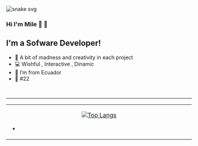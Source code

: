 
![snake svg](https://github.com/wavescats/wavescats/blob/output/github-contribution-grid-snake.svg) 


### Hi I'm Mile 👋 🍧

## I'm a Sofware Developer!
- 🌠 A bit of madness and creativity in each project 
- 💻 Wishful , Interactive , Dinamic
- 🌈 I’m from Ecuador
- 🌆 #22 


<br />

---
<table align="center"><tr><td align="center" width="9999">

[![Top Langs](https://github-readme-stats.vercel.app/api/top-langs/?username=milewid&theme=buefy&layout=compact)](https://github.com/anuraghazra/github-readme-stats)
</div>

-
